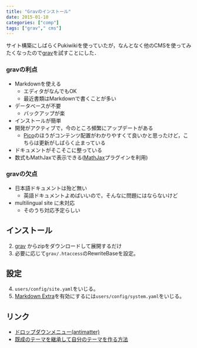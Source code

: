 ```yaml
---
title: "Gravのインストール"
date: 2015-01-10
categories: ["comp"]
tags: ["grav"," cms"]
---
```


サイト構築にしばらくPukiwikiを使っていたが，なんとなく他のCMSを使ってみたくなったので[grav](http://getgrav.org/)を試すことにした．

<!--more-->
### gravの利点
- Markdownを使える
	+ エディタがなんでもOK
	+ 最近書類はMarkdownで書くことが多い
- データベースが不要
	+ バックアップが楽
- インストールが簡単
- 開発がアクティブで，今のところ頻繁にアップデートがある
	+ [Pico](http://picocms.org/)のほうがコンテンツ配置がわかりやすくて良いかと思ったけど，こちらは更新がしばらく止まっている
- ドキュメントがそこそこに整っている
- 数式もMathJaxで表示できる([MathJax](http://getgrav.org/downloads/plugins#)プラグインを利用)

### gravの欠点

- 日本語ドキュメントは殆ど無い
	+ 英語ドキュメントよめばいいので，そんなに問題にはならないけど
- multilingual site に未対応
	+ そのうち対応予定らしい


## インストール

2. [grav](http://getgrav.org/) からzipをダウンロードして展開するだけ
3. 必要に応じて`grav/.htaccess`のRewriteBaseを設定。

## 設定

4. `users/config/site.yaml`をいじる。
5. [Markdown Extra](https://michelf.ca/projects/php-markdown/extra/)を有効にするには`users/config/system.yaml`をいじる。

## リンク

- [ドロップダウンメニュー(antimatter)](https://github.com/getgrav/grav-theme-antimatter)
- [既成のテーマを継承して自分のテーマを作る方法](http://getgrav.org/blog/theme-development-with-inheritance)
